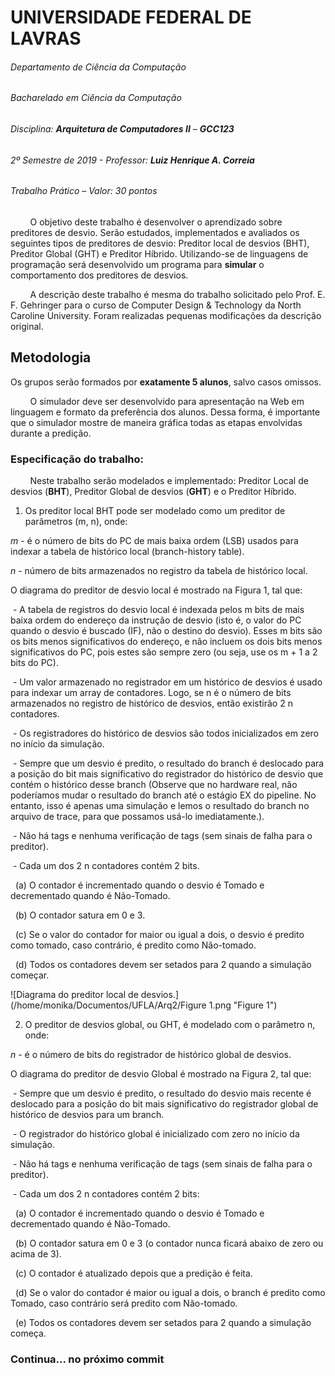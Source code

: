 # UNIVERSIDADE FEDERAL DE LAVRAS

###### Departamento de Ciência da Computação

###### Bacharelado em Ciência da Computação

###### Disciplina: **Arquitetura de Computadores II** – **GCC123**

###### 2º Semestre de 2019 - Professor: **Luiz Henrique A. Correia**

###### Trabalho Prático – Valor: 30 pontos

&nbsp;&nbsp;&nbsp;&nbsp;&nbsp;&nbsp;&nbsp;&nbsp;O objetivo deste trabalho é desenvolver o aprendizado sobre preditores de desvio. Serão estudados, implementados e avaliados os seguintes tipos de preditores de desvio: Preditor local de desvios (BHT), Preditor Global (GHT) e Preditor Híbrido. Utilizando-se de linguagens de programação será desenvolvido um programa para **simular** o comportamento dos preditores de desvios.

&nbsp;&nbsp;&nbsp;&nbsp;&nbsp;&nbsp;&nbsp;&nbsp;A descrição deste trabalho é mesma do trabalho solicitado pelo Prof. E. F. Gehringer para o curso de Computer Design & Technology da North Caroline University. Foram realizadas pequenas modificações da descrição original.

## Metodologia

Os grupos serão formados por **exatamente 5 alunos**, salvo casos omissos. 

&nbsp;&nbsp;&nbsp;&nbsp;&nbsp;&nbsp;&nbsp;&nbsp;O simulador deve ser desenvolvido para apresentação na Web em linguagem e formato da preferência dos alunos. Dessa forma, é importante que o simulador mostre de maneira gráfica todas as etapas envolvidas durante a predição.

### Especificação do trabalho:

&nbsp;&nbsp;&nbsp;&nbsp;&nbsp;&nbsp;&nbsp;&nbsp;Neste trabalho serão modelados e implementado: Preditor Local de desvios (**BHT**), Preditor Global de desvios (**GHT**) e o Preditor Híbrido.

1. Os preditor local BHT pode ser modelado como um preditor de parâmetros (m, n), onde:

*m* - é o número de bits do PC de mais baixa ordem (LSB) usados para indexar a tabela de histórico local (branch-history table).

*n* - número de bits armazenados no registro da tabela de histórico local.

O diagrama do preditor de desvio local é mostrado na Figura 1, tal que:

&nbsp;- A tabela de registros do desvio local é indexada pelos m bits de mais baixa ordem do endereço da instrução de desvio (isto é, o valor do PC quando o desvio é buscado (IF), não o destino do desvio). Esses m bits são os bits menos significativos do endereço, e não incluem os dois bits menos significativos do PC, pois estes são sempre zero (ou seja, use os m + 1 a 2 bits do PC).

&nbsp;- Um valor armazenado no registrador em um histórico de desvios é usado para indexar um array de contadores. Logo, se n é o número de bits armazenados no registro de histórico de desvios, então existirão 2 n contadores.

&nbsp;- Os registradores do histórico de desvios são todos inicializados em zero no início da simulação.

&nbsp;- Sempre que um desvio é predito, o resultado do branch é deslocado para a posição do bit mais significativo do registrador do histórico de desvio que contém o histórico desse branch (Observe que no hardware real, não poderíamos mudar o resultado do branch até o estágio EX do pipeline. No entanto, isso é apenas uma simulação e lemos o resultado do branch no arquivo de trace, para que possamos usá-lo imediatamente.).

&nbsp;- Não há tags e nenhuma verificação de tags (sem sinais de falha para o preditor).

&nbsp;- Cada um dos 2 n contadores contém 2 bits.

&nbsp;&nbsp;(a) O contador é incrementado quando o desvio é Tomado e decrementado quando é Não-Tomado.

&nbsp;&nbsp;(b) O contador satura em 0 e 3.

&nbsp;&nbsp;(c) Se o valor do contador for maior ou igual a dois, o desvio é predito como tomado, caso contrário, é predito como Não-tomado.

&nbsp;&nbsp;(d) Todos os contadores devem ser setados para 2 quando a simulação começar.

![Diagrama do preditor local de desvios.](/home/monika/Documentos/UFLA/Arq2/Figure 1.png  "Figure 1")
    
2. O preditor de desvios global, ou GHT, é modelado com o parâmetro n, onde:

*n* - é o número de bits do registrador de histórico global de desvios.

O diagrama do preditor de desvio Global é mostrado na Figura 2, tal que:

&nbsp;- Sempre que um desvio é predito, o resultado do desvio mais recente é deslocado para a posição do bit mais significativo do registrador global de histórico de desvios para um branch.

&nbsp;- O registrador do histórico global é inicializado com zero no início da simulação.

&nbsp;- Não há tags e nenhuma verificação de tags (sem sinais de falha para o preditor).

&nbsp;- Cada um dos 2 n contadores contém 2 bits:

&nbsp;&nbsp;(a) O contador é incrementado quando o desvio é Tomado e decrementado quando é Não-Tomado.

&nbsp;&nbsp;(b) O contador satura em 0 e 3 (o contador nunca ficará abaixo de zero ou acima de 3).

&nbsp;&nbsp;(c) O contador é atualizado depois que a predição é feita.

&nbsp;&nbsp;(d) Se o valor do contador é maior ou igual a dois, o branch é predito como Tomado, caso contrário será predito com Não-tomado.

&nbsp;&nbsp;(e) Todos os contadores devem ser setados para 2 quando a simulação começa.
    
### Continua... no próximo commit
